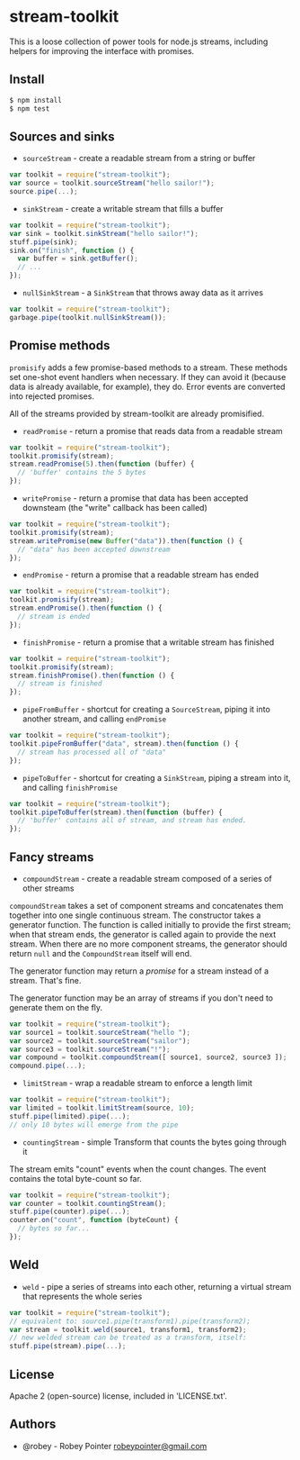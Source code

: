 # stream-toolkit

This is a loose collection of power tools for node.js streams, including helpers for improving the interface with promises.

## Install

```sh
$ npm install
$ npm test
```

## Sources and sinks

- `sourceStream` - create a readable stream from a string or buffer

```javascript
var toolkit = require("stream-toolkit");
var source = toolkit.sourceStream("hello sailor!");
source.pipe(...);
```

- `sinkStream` - create a writable stream that fills a buffer

```javascript
var toolkit = require("stream-toolkit");
var sink = toolkit.sinkStream("hello sailor!");
stuff.pipe(sink);
sink.on("finish", function () {
  var buffer = sink.getBuffer();
  // ...
});
```

- `nullSinkStream` - a `SinkStream` that throws away data as it arrives

```javascript
var toolkit = require("stream-toolkit");
garbage.pipe(toolkit.nullSinkStream());
```

## Promise methods

`promisify` adds a few promise-based methods to a stream. These methods set one-shot event handlers when necessary. If they can avoid it (because data is already available, for example), they do. Error events are converted into rejected promises.

All of the streams provided by stream-toolkit are already promisified.

- `readPromise` - return a promise that reads data from a readable stream

```javascript
var toolkit = require("stream-toolkit");
toolkit.promisify(stream);
stream.readPromise(5).then(function (buffer) {
  // 'buffer' contains the 5 bytes
});
```

- `writePromise` - return a promise that data has been accepted downsteam (the "write" callback has been called)

```javascript
var toolkit = require("stream-toolkit");
toolkit.promisify(stream);
stream.writePromise(new Buffer("data")).then(function () {
  // "data" has been accepted downstream
});
```

- `endPromise` - return a promise that a readable stream has ended

```javascript
var toolkit = require("stream-toolkit");
toolkit.promisify(stream);
stream.endPromise().then(function () {
  // stream is ended
});
```

- `finishPromise` - return a promise that a writable stream has finished

```javascript
var toolkit = require("stream-toolkit");
toolkit.promisify(stream);
stream.finishPromise().then(function () {
  // stream is finished
});
```

- `pipeFromBuffer` - shortcut for creating a `SourceStream`, piping it into another stream, and calling `endPromise`

```javascript
var toolkit = require("stream-toolkit");
toolkit.pipeFromBuffer("data", stream).then(function () {
  // stream has processed all of "data"
});
```

- `pipeToBuffer` - shortcut for creating a `SinkStream`, piping a stream into it, and calling `finishPromise`

```javascript
var toolkit = require("stream-toolkit");
toolkit.pipeToBuffer(stream).then(function (buffer) {
  // 'buffer' contains all of stream, and stream has ended.
});
```

## Fancy streams

- `compoundStream` - create a readable stream composed of a series of other streams

`compoundStream` takes a set of component streams and concatenates them together into one single continuous stream. The constructor takes a generator function. The function is called initially to provide the first stream; when that stream ends, the generator is called again to provide the next stream. When there are no more component streams, the generator should return `null` and the `CompoundStream` itself will end.

The generator function may return a *promise* for a stream instead of a stream. That's fine.

The generator function may be an array of streams if you don't need to generate them on the fly.

```javascript
var toolkit = require("stream-toolkit");
var source1 = toolkit.sourceStream("hello ");
var source2 = toolkit.sourceStream("sailor");
var source3 = toolkit.sourceStream("!");
var compound = toolkit.compoundStream([ source1, source2, source3 ]);
compound.pipe(...);
```

- `limitStream` - wrap a readable stream to enforce a length limit

```javascript
var toolkit = require("stream-toolkit");
var limited = toolkit.limitStream(source, 10);
stuff.pipe(limited).pipe(...);
// only 10 bytes will emerge from the pipe
```

- `countingStream` - simple Transform that counts the bytes going through it

The stream emits "count" events when the count changes. The event contains the total byte-count so far.

```javascript
var toolkit = require("stream-toolkit");
var counter = toolkit.countingStream();
stuff.pipe(counter).pipe(...);
counter.on("count", function (byteCount) {
  // bytes so far...
});
```

## Weld

- `weld` - pipe a series of streams into each other, returning a virtual stream that represents the whole series

```javascript
var toolkit = require("stream-toolkit");
// equivalent to: source1.pipe(transform1).pipe(transform2);
var stream = toolkit.weld(source1, transform1, transform2);
// new welded stream can be treated as a transform, itself:
stuff.pipe(stream).pipe(...);
```

## License

Apache 2 (open-source) license, included in 'LICENSE.txt'.

## Authors

- @robey - Robey Pointer <robeypointer@gmail.com>
